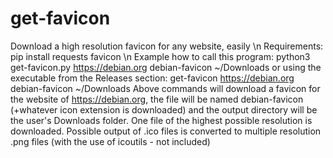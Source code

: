 # get-favicon
Download a high resolution favicon for any website, easily \n
Requirements: pip install requests favicon \n
Example how to call this program: python3 get-favicon.py https://debian.org debian-favicon ~/Downloads 
or using the executable from the Releases section: get-favicon https://debian.org debian-favicon ~/Downloads 
Above commands will download a favicon for the website of https://debian.org, the file will be named debian-favicon (+whatever icon extension is downloaded) and the output directory will be the user's Downloads folder. One file of the highest possible resolution is downloaded.
Possible output of .ico files is converted to multiple resolution .png files (with the use of icoutils - not included)
